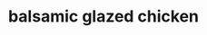 ---
id: 593044f844e3ce00113dfb6c
servings: 4
notes:
directions: 'preheat oven to 425 degrees f.

in a large bowl combine balsamic
 honey
 mustard
 and garlic and season with salt and pepper
whisk until combined
add chicken thighs and toss until fully coated
transfer to the fridge to marinate at least 20 minutes or up to 1 hour

meanwhile prep potatoes:
in a medium bowl add potatoes and rosemary and season with salt and pepper
add 1 tablespoon olive oil and toss until combined
set aside
in a large skillet over medium-high heat
 heat remaining tablespoon oil
add chicken and marinade and sear skin side down for 2 minutes
flip and sear other side for 2 minutes more
add potatoes to skillet
 nestling them between chicken
 and rosemary sprigs.
transfer to the oven and bake until potatoes are tender and chicken is cooked through
 20 minutes. (if potatoes need longer to cook transfer chicken to a cutting board to rest and continue cooking until potatoes are tender.)
serve chicken and potatoes with pan drippings'
ingredients: '1/2 c. balsamic vinegar
2 tbsp. honey
1 1/2 tbsp. whole-grain mustard
3 cloves garlic (minced)
kosher salt
freshly ground black pepper
4 bone-in
 skin-on chicken thighs
2 c. baby red potatoes (halved
 quartered if large)
1 tbsp. chopped fresh rosemary
2 tbsp. extra-virgin olive oil
3-4 rosemary sprigs
 for skillet'
rating:
ease: easy
category: main course
href: 'https://www.delish.com/cooking/recipe-ideas/recipes/a49138/balsamic-glazed-chicken/'
totalTime: 1-1.5 hrs
cookTime: 30min
prepTime: 35-60 min
title: balsamic glazed chicken
img:
slug: balsamic-glazed-chicken
---